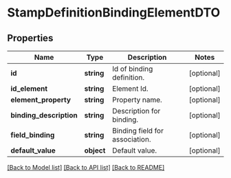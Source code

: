 # StampDefinitionBindingElementDTO

## Properties
Name | Type | Description | Notes
------------ | ------------- | ------------- | -------------
**id** | **string** | Id of binding definition. | [optional] 
**id_element** | **string** | Element Id. | [optional] 
**element_property** | **string** | Property name. | [optional] 
**binding_description** | **string** | Description for binding. | [optional] 
**field_binding** | **string** | Binding field for association. | [optional] 
**default_value** | **object** | Default value. | [optional] 

[[Back to Model list]](../README.md#documentation-for-models) [[Back to API list]](../README.md#documentation-for-api-endpoints) [[Back to README]](../README.md)


